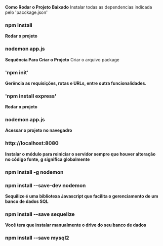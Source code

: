 **Como Rodar o Projeto Baixado**
Instalar todas as dependencias indicada pelo 'pacckage.json' 
### npm install 

**Rodar o projeto**
### nodemon app.js

**Sequência Para Criar o Projeto**
Criar o arquivo package
### 'npm init'

**Gerência as requisições, rotas e URLs, entre outra funcionalidades.**
### 'npm install express'

**Rodar o projeto**
### nodemon app.js

**Acessar o projeto no navegadro**
### http://localhost:8080

**Instalar o módulo para reiniciar o servidor sempre que houver alteração no código fonte, g significa globalmente**
### npm install -g nodemon
### npm install --save-dev nodemon

**Sequilize é uma bibliotexa Javascript que facilita o gerenciamento de um banco de dados SQL**
### npm install --save sequelize

**Você tera que instalar manualmente o drive do seu banco de dados**
### npm install --save mysql2 


